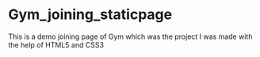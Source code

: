 # Gym_joining_staticpage
This is a demo joining page of Gym which was the project I was made with the help of HTML5 and CSS3
